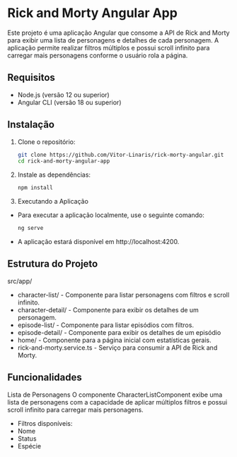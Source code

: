 # Rick and Morty Angular App

Este projeto é uma aplicação Angular que consome a API de Rick and Morty para exibir uma lista de personagens e detalhes de cada personagem. A aplicação permite realizar filtros múltiplos e possui scroll infinito para carregar mais personagens conforme o usuário rola a página.

## Requisitos

- Node.js (versão 12 ou superior)
- Angular CLI (versão 18 ou superior)

## Instalação

1. Clone o repositório:

   ```sh
   git clone https://github.com/Vitor-Linaris/rick-morty-angular.git
   cd rick-and-morty-angular-app

   ```

2. Instale as dependências:

   ```sh
   npm install

   ```

3. Executando a Aplicação

- Para executar a aplicação localmente, use o seguinte comando:

  ```sh
  ng serve

  ```

- A aplicação estará disponível em http://localhost:4200.

## Estrutura do Projeto

src/app/

- character-list/ - Componente para listar personagens com filtros e scroll infinito.
- character-detail/ - Componente para exibir os detalhes de um personagem.
- episode-list/ - Componente para listar episódios com filtros.
- episode-detail/ - Componente para exibir os detalhes de um episódio
- home/ - Componente para a página inicial com estatísticas gerais.
- rick-and-morty.service.ts - Serviço para consumir a API de Rick and Morty.

## Funcionalidades

Lista de Personagens
O componente CharacterListComponent exibe uma lista de personagens com a capacidade de aplicar múltiplos filtros e possui scroll infinito para carregar mais personagens.

- Filtros disponíveis:
- Nome
- Status
- Espécie
